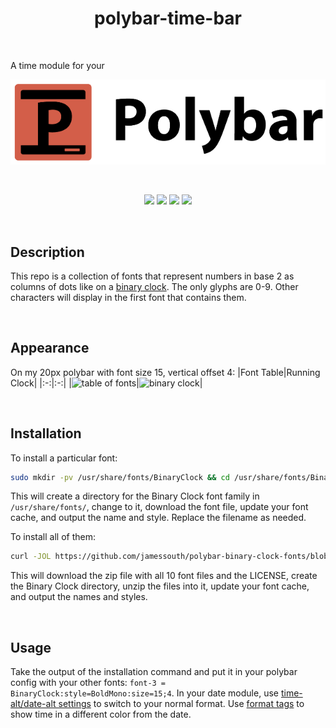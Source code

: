 <h1 align="center">polybar-time-bar</h1>

<p>&nbsp;</p>

A time module for your

<div align="center">
	<picture>
 	 <source media="(prefers-color-scheme: dark)" srcset="https://raw.githubusercontent.com/polybar/polybar/master/doc/_static/banner-dark-mode.png">
 	 <img alt="polybar logo" src="https://raw.githubusercontent.com/polybar/polybar/master/doc/_static/banner.png">
	</picture>
</div>

<p>&nbsp;</p>

<p align="center">
	<a href="https://github.com/jamessouth/polybar-time-bar/blob/master/LICENSE"><img src="https://img.shields.io/github/license/jamessouth/polybar-time-bar"></a>
	<a href="https://archlinux.org/"><img src="https://img.shields.io/badge/Linux-d.svg?logoWidth=40&labelColor=d35e49&color=E3C567&logoColor=000000&logo=Linux"></a>
	<a href="https://www.gnu.org/software/bash/manual/"><img src="https://img.shields.io/badge/bash-d.svg?logoWidth=40&labelColor=4eaa25&color=293137&logoColor=ffffff&logo=GNU%20Bash"></a>
	<img src="https://img.shields.io/badge/awesome-%C6%94%F0%9D%9A%BA%C5%9E-red.svg">
</p>

<p>&nbsp;</p>

## Description
This repo is a collection of fonts that represent numbers in base 2 as columns of dots like on a [binary clock](https://en.wikipedia.org/wiki/Binary_clock). The only glyphs are 0-9. Other characters will display in the first font that contains them.

<p>&nbsp;</p>

## Appearance
On my 20px polybar with font size 15, vertical offset 4:
|Font Table|Running Clock|
|:-:|:-:|
|<picture><source media="(prefers-color-scheme: dark)" srcset="montagedark.jpg"><img alt="table of fonts" src="montagelight.jpg"></picture>|<img alt="binary clock" src="vid.gif">|

<p>&nbsp;</p>

## Installation
To install a particular font:
```bash
sudo mkdir -pv /usr/share/fonts/BinaryClock && cd /usr/share/fonts/BinaryClock && sudo curl -JOL https://github.com/jamessouth/polybar-binary-clock-fonts/blob/master/BinaryClockLigatureMono.ttf?raw=true && sudo fc-cache -fv && fc-list | awk '/BinaryClock/ {print $2}'
```
This will create a directory for the Binary Clock font family in `/usr/share/fonts/`, change to it, download the font file, update your font cache, and output the name and style. Replace the filename as needed.

To install all of them:
```bash
curl -JOL https://github.com/jamessouth/polybar-binary-clock-fonts/blob/master/fonts.zip?raw=true && sudo mkdir -pv /usr/share/fonts/BinaryClock && sudo unzip fonts.zip -d /usr/share/fonts/BinaryClock && sudo fc-cache -fv && fc-list | awk '/BinaryClock/ {print $2}'
```
This will download the zip file with all 10 font files and the LICENSE, create the Binary Clock directory, unzip the files into it, update your font cache, and output the names and styles.

<p>&nbsp;</p>

## Usage
Take the output of the installation command and put it in your polybar config with your other fonts: `font-3 = BinaryClock:style=BoldMono:size=15;4`. In your date module, use [time-alt/date-alt settings](https://github.com/polybar/polybar/wiki/Module:-date#basic-settings) to switch to your normal format. Use [format tags](https://github.com/polybar/polybar/wiki/Formatting#format-tags) to show time in a different color from the date.

<p>&nbsp;</p>
